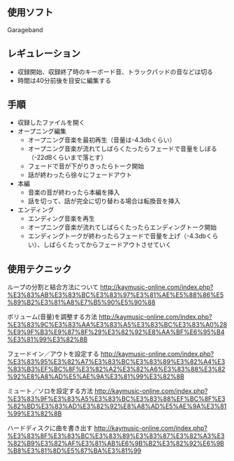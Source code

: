 ## 使用ソフト
Garageband

## レギュレーション
- 収録開始、収録終了時のキーボード音、トラックパッドの音などは切る
- 時間は40分前後を目安に編集する

## 手順
- 収録したファイルを開く
- オープニング編集
    - オープニング音楽を最初再生（音量は-4.3dbくらい）
    - オープニング音楽が流れてしばらくたったらフェードで音量をしぼる（-22dBくらいまで落とす）
    - フェードで音が下がりきったらトーク開始
    - 話が終わったら徐々にフェードアウト
- 本編
    - 音楽の音が終わったら本編を挿入
    - 話を切って、話が完全に切り替わる場合は転換音を挿入
- エンディング
    - エンディング音楽を再生
    - オープニング音楽が流れてしばらくたったらエンディングトーク開始
    - エンディングトークが終わったらフェードで音量を上げ（-4.3dbくらい）、しばらくたってからフェードアウトさせていく

## 使用テクニック
ループの分割と結合方法について
http://kaymusic-online.com/index.php?%E3%83%AB%E3%83%BC%E3%83%97%E3%81%AE%E5%88%86%E5%89%B2%E3%81%A8%E7%B5%90%E5%90%88

ボリューム(音量)を調整する方法
http://kaymusic-online.com/index.php?%E3%83%9C%E3%83%AA%E3%83%A5%E3%83%BC%E3%83%A0%28%E9%9F%B3%E9%87%8F%29%E3%82%92%E8%AA%BF%E6%95%B4%E3%81%99%E3%82%8B

フェードイン／アウトを設定する
http://kaymusic-online.com/index.php?%E3%83%95%E3%82%A7%E3%83%BC%E3%83%89%E3%82%A4%E3%83%B3%EF%BC%8F%E3%82%A2%E3%82%A6%E3%83%88%E3%82%92%E8%A8%AD%E5%AE%9A%E3%81%99%E3%82%8B

ミュート／ソロを設定する方法
http://kaymusic-online.com/index.php?%E3%83%9F%E3%83%A5%E3%83%BC%E3%83%88%EF%BC%8F%E3%82%BD%E3%83%AD%E3%82%92%E8%A8%AD%E5%AE%9A%E3%81%99%E3%82%8B

ハードディスクに曲を書き出す
http://kaymusic-online.com/index.php?%E3%83%8F%E3%83%BC%E3%83%89%E3%83%87%E3%82%A3%E3%82%B9%E3%82%AF%E3%81%AB%E6%9B%B2%E3%82%92%E6%9B%B8%E3%81%8D%E5%87%BA%E3%81%99
